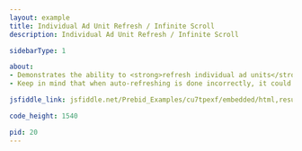 ```yaml
---
layout: example
title: Individual Ad Unit Refresh / Infinite Scroll
description: Individual Ad Unit Refresh / Infinite Scroll

sidebarType: 1

about:
- Demonstrates the ability to <strong>refresh individual ad units</strong>. This is useful for infinite scrolling ad slots.
- Keep in mind that when auto-refreshing is done incorrectly, it could cause the same bids to be rendered repeatedly. For instance, when googletag.pubads.refresh() is called directly without removing the PBJS targeting, the same hb_ variables get re-sent to GAM, re-chosen, and re-rendered over and over without ever asking PBJS for updated targeting variables.  See <a href="/dev-docs/publisher-api-reference/setConfig.html#setConfig-auctionOptions">Auction Options</a> for more info.

jsfiddle_link: jsfiddle.net/Prebid_Examples/cu7tpexf/embedded/html,result

code_height: 1540

pid: 20
---
```

